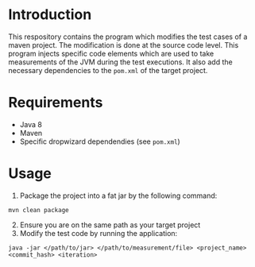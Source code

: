 # Introduction
This respository contains the program which modifies the test cases of a maven project. The modification is done at the source code level. This program injects specific code elements which are used to take measurements of the JVM during the test executions. It also add the necessary dependencies to the `pom.xml` of the target project.

# Requirements
- Java 8
- Maven
- Specific dropwizard dependendies (see `pom.xml`)

# Usage
1. Package the project into a fat jar by the following command:
```
mvn clean package
```
2. Ensure you are on the same path as your target project
3. Modify the test code by running the application:
```
java -jar </path/to/jar> </path/to/measurement/file> <project_name> <commit_hash> <iteration>
```

